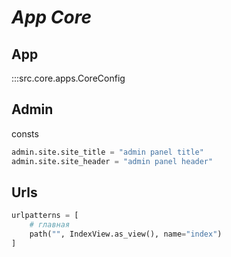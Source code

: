 # ***App Core***

## App
:::src.core.apps.CoreConfig

## Admin
consts

```python
admin.site.site_title = "admin panel title"
admin.site.site_header = "admin panel header"
```

## Urls

```python
urlpatterns = [
    # главная
    path("", IndexView.as_view(), name="index")
]
```





